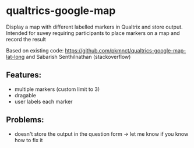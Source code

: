 # qualtrics-google-map
Display a map with different labelled markers in Qualtrix and store output.
Intended for suvey requiring participants to place markers on a map and record the result

Based on existing code:
https://github.com/pkmnct/qualtrics-google-map-lat-long and Sabarish Senthilnathan (stackoverflow)


## Features:
* multiple markers (custom limit to 3)
* dragable 
* user labels each marker 


## Problems: 
* doesn't store the output in the question form -> let me know if you know how to fix it
